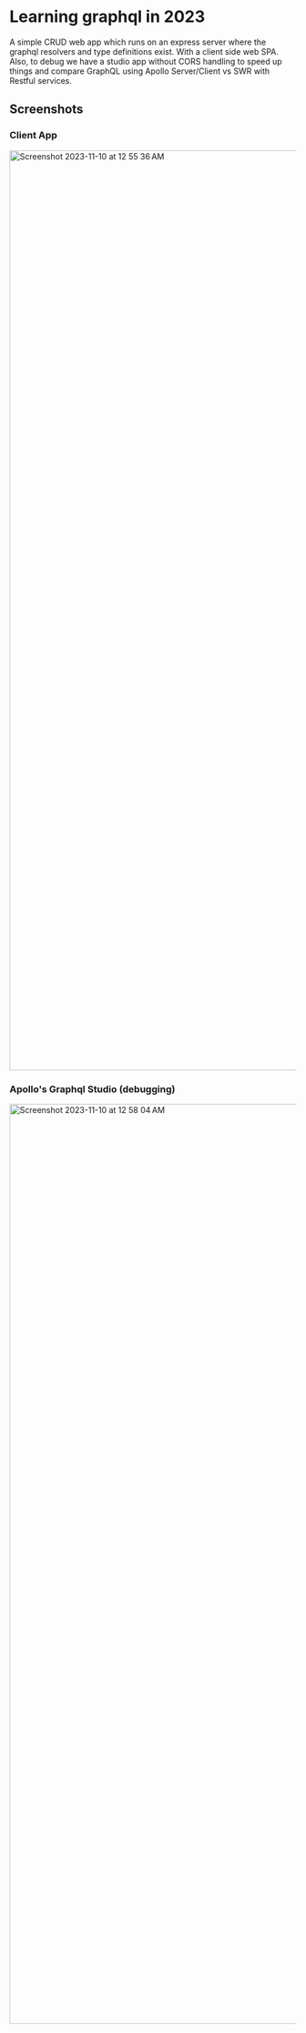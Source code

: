 # Learning graphql in 2023

A simple CRUD web app which runs on an express server
where the graphql resolvers and type definitions exist.
With a client side web SPA. Also, to debug we have a studio app without CORS handling
to speed up things and compare GraphQL using Apollo Server/Client vs SWR with Restful services.

## Screenshots

### Client App
<img width="1616" alt="Screenshot 2023-11-10 at 12 55 36 AM" src="https://github.com/AshishKapoor/learning-graphql-2023-nov/assets/5203107/88b65a3b-a5e6-430e-8be7-9f06ef7e73db">

### Apollo's Graphql Studio (debugging)
<img width="1616" alt="Screenshot 2023-11-10 at 12 58 04 AM" src="https://github.com/AshishKapoor/learning-graphql-2023-nov/assets/5203107/3bc2a04e-42b6-4956-9bfc-3d22d2ff4548">
